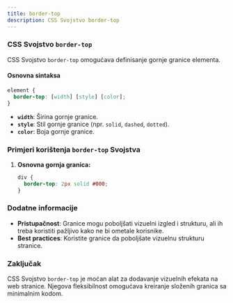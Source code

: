 ```yaml
---
title: border-top
description: CSS Svojstvo border-top
---
```


### CSS Svojstvo `border-top`

CSS Svojstvo `border-top` omogućava definisanje gornje granice elementa.

#### Osnovna sintaksa

```css
element {
  border-top: [width] [style] [color];
}
```

- **`width`**: Širina gornje granice.
- **`style`**: Stil gornje granice (npr. `solid`, `dashed`, `dotted`).
- **`color`**: Boja gornje granice.

### Primjeri korištenja `border-top` Svojstva

1. **Osnovna gornja granica:**

   ```css
   div {
     border-top: 2px solid #000;
   }
   ```

### Dodatne informacije

- **Pristupačnost**: Granice mogu poboljšati vizuelni izgled i strukturu, ali ih treba koristiti pažljivo kako ne bi ometale korisnike.
- **Best practices**: Koristite granice da poboljšate vizuelnu strukturu stranice.

### Zaključak

CSS Svojstvo `border-top` je moćan alat za dodavanje vizuelnih efekata na web stranice. Njegova fleksibilnost omogućava kreiranje složenih granica sa minimalnim kodom.
